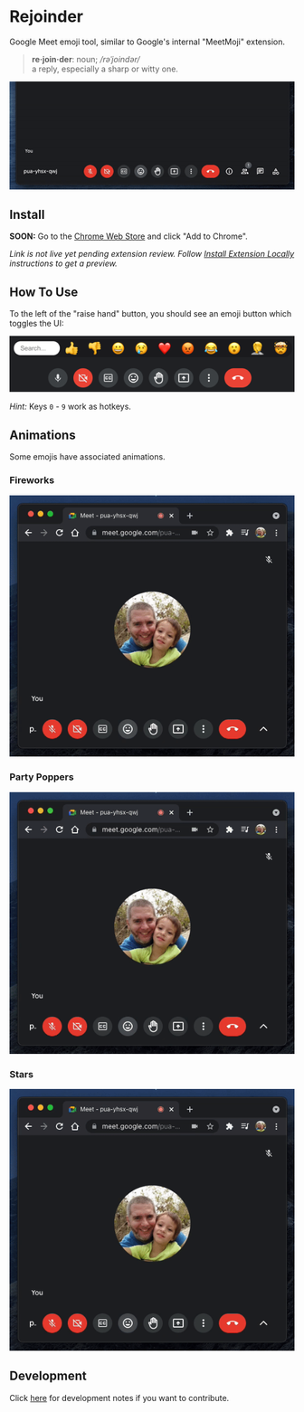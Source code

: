
# Rejoinder
Google Meet emoji tool, similar to Google's internal "MeetMoji" extension.

> **re·join·der**: noun; */rəˈjoindər/*<br/>
> a reply, especially a sharp or witty one.

![screenshot](screenshots/example.gif)

## Install

**SOON:** Go to the [Chrome Web Store](https://chrome.google.com/webstore/detail/rejoinder/ppkljbmmakhcdfgokefgmologajbdima) and click "Add to Chrome".

*Link is not live yet pending extension review.  Follow [Install Extension Locally](DEV_README.md#install-extension-locally) instructions to get a preview.*

## How To Use

To the left of the "raise hand" button, you should see an emoji button which toggles the UI:

![screenshot](screenshots/ui.png)

*Hint:* Keys `0` - `9` work as hotkeys.

## Animations

Some emojis have associated animations.

### Fireworks

![screenshot](screenshots/fireworks.gif)

### Party Poppers

![screenshot](screenshots/party.gif)

### Stars

![screenshot](screenshots/stars.gif)


## Development

Click [here](DEV_README.md) for development notes if you want to contribute.

